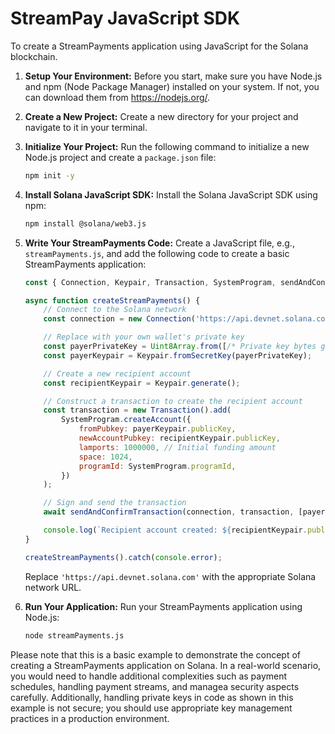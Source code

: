 # StreamPay JavaScript SDK

To create a StreamPayments application using JavaScript for the Solana blockchain.

1. **Setup Your Environment:**
   Before you start, make sure you have Node.js and npm (Node Package Manager) installed on your system. If not, you can download them from https://nodejs.org/.

2. **Create a New Project:**
   Create a new directory for your project and navigate to it in your terminal.

3. **Initialize Your Project:**
   Run the following command to initialize a new Node.js project and create a `package.json` file:
   ```bash
   npm init -y
   ```

4. **Install Solana JavaScript SDK:**
   Install the Solana JavaScript SDK using npm:
   ```bash
   npm install @solana/web3.js
   ```

5. **Write Your StreamPayments Code:**
   Create a JavaScript file, e.g., `streamPayments.js`, and add the following code to create a basic StreamPayments application:

   ```javascript
   const { Connection, Keypair, Transaction, SystemProgram, sendAndConfirmTransaction } = require('@solana/web3.js');

   async function createStreamPayments() {
       // Connect to the Solana network
       const connection = new Connection('https://api.devnet.solana.com', 'recent');

       // Replace with your own wallet's private key
       const payerPrivateKey = Uint8Array.from([/* Private key bytes go here */]);
       const payerKeypair = Keypair.fromSecretKey(payerPrivateKey);

       // Create a new recipient account
       const recipientKeypair = Keypair.generate();

       // Construct a transaction to create the recipient account
       const transaction = new Transaction().add(
           SystemProgram.createAccount({
               fromPubkey: payerKeypair.publicKey,
               newAccountPubkey: recipientKeypair.publicKey,
               lamports: 1000000, // Initial funding amount
               space: 1024,
               programId: SystemProgram.programId,
           })
       );

       // Sign and send the transaction
       await sendAndConfirmTransaction(connection, transaction, [payerKeypair, recipientKeypair]);

       console.log(`Recipient account created: ${recipientKeypair.publicKey.toBase58()}`);
   }

   createStreamPayments().catch(console.error);
   ```

   Replace `'https://api.devnet.solana.com'` with the appropriate Solana network URL.

6. **Run Your Application:**
   Run your StreamPayments application using Node.js:
   ```bash
   node streamPayments.js
   ```

Please note that this is a basic example to demonstrate the concept of creating a StreamPayments application on Solana. In a real-world scenario, you would need to handle additional complexities such as payment schedules, handling payment streams, and managea security aspects carefully. Additionally, handling private keys in code as shown in this example is not secure; you should use appropriate key management practices in a production environment.
